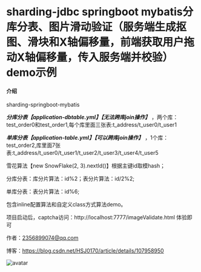 # sharding-jdbc springboot mybatis分库分表、图片滑动验证（服务端生成抠图、滑块和X轴偏移量，前端获取用户拖动X轴偏移量，传入服务端并校验）demo示例

#### 介绍
sharding-springboot-mybatis

 **_分库分表【application-dbtable.yml】【无法跨库join操作】_** ，两个库：test_order0和test_order1,每个库里面三张表:t_address/t_user0/t_user1

 **_单库分表【application-table.yml】【可以跨库join操作】_** ，1个库：test_order2,库里面7张表:t_address/t_user0/t_user1/t_user2/t_user3/t_user4/t_user5

雪花算法【new SnowFlake(2, 3).nextId()】根据主键id取模hash；

分库分表：库分片算法：id%2；表分片算法：id/2%2;

单库分表：表分片算法：id%6;

包含inline配置算法和自定义class方式算法demo。

项目启动后，captcha访问：http://localhost:7777/imageValidate.html 体验即可

作者：2356899074@qq.com

博客：https://blog.csdn.net/HSJ0170/article/details/107958950

![avatar](https://img-blog.csdnimg.cn/20200812160326207.jpg?x-oss-process=image/watermark,type_ZmFuZ3poZW5naGVpdGk,shadow_10,text_aHR0cHM6Ly9ibG9nLmNzZG4ubmV0L0hTSjAxNzA=,size_16,color_FFFFFF,t_70#pic_center)